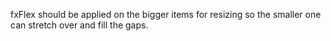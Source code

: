 fxFlex should be applied on the bigger items for resizing so the smaller one can stretch over and fill the gaps.
